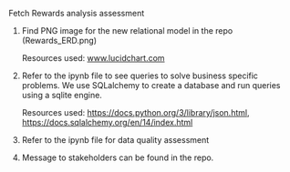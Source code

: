 Fetch Rewards analysis assessment

1. Find PNG image for the new relational model in the repo (Rewards_ERD.png)

      Resources used: www.lucidchart.com

3. Refer to the ipynb file to see queries to solve business specific problems.
   We use SQLalchemy to create a database and run queries using a sqlite engine.

   Resources used:
   https://docs.python.org/3/library/json.html, https://docs.sqlalchemy.org/en/14/index.html

4. Refer to the ipynb file for data quality assessment

5. Message to stakeholders can be found in the repo.
